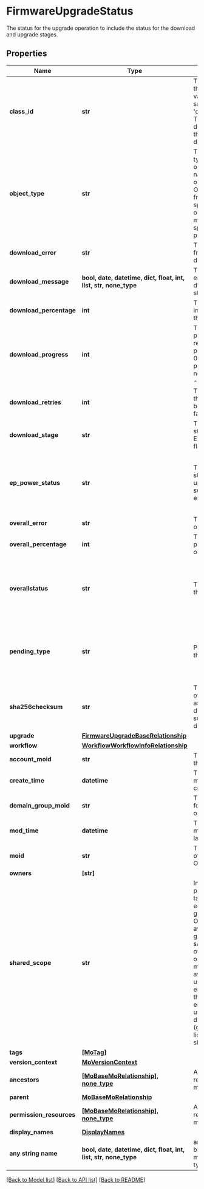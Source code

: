 # FirmwareUpgradeStatus

The status for the upgrade operation to include the status for the download and upgrade stages.
## Properties
Name | Type | Description | Notes
------------ | ------------- | ------------- | -------------
**class_id** | **str** | The concrete type of this complex type. Its value must be the same as the &#39;objectType&#39; property. The OpenAPI document references this property as a discriminator value. | [readonly] 
**object_type** | **str** | The fully-qualified type of this managed object, i.e. the class name. This property is optional. The ObjectType is implied from the URL path. If specified, the value of objectType must match the class name specified in the URL path. | [readonly] 
**download_error** | **str** | The error message from the endpoint during the download. | [optional] 
**download_message** | **bool, date, datetime, dict, float, int, list, str, none_type** | The message from the endpoint during the download.} type: string | [optional] 
**download_percentage** | **int** | The percentage of the image downloaded in the endpoint. | [optional] 
**download_progress** | **int** | The download progress of the file represented as a percentage between 0% and 100%. If progress reporting is not possible a value of -1 is sent. | [optional] 
**download_retries** | **int** | The number of retries the plugin attempted before succeeding or failing the download. | [optional] 
**download_stage** | **str** | The image download stages. Example:downloading, flashing. | [optional] 
**ep_power_status** | **str** | The server power status after the upgrade request is submitted in the endpoint. | [optional]  if omitted the server will use the default value of "none"
**overall_error** | **str** | The reason for the operation failure. | [optional] 
**overall_percentage** | **int** | The overall percentage of the operation. | [optional] 
**overallstatus** | **str** | The overall status of the operation. | [optional]  if omitted the server will use the default value of "none"
**pending_type** | **str** | Pending reason for the upgrade waiting. | [optional]  if omitted the server will use the default value of "none"
**sha256checksum** | **str** | The sha256checksum of the downloaded file as calculated by the download plugin after successfully downloading a file. | [optional] 
**upgrade** | [**FirmwareUpgradeBaseRelationship**](FirmwareUpgradeBaseRelationship.md) |  | [optional] 
**workflow** | [**WorkflowWorkflowInfoRelationship**](WorkflowWorkflowInfoRelationship.md) |  | [optional] 
**account_moid** | **str** | The Account ID for this managed object. | [optional] [readonly] 
**create_time** | **datetime** | The time when this managed object was created. | [optional] [readonly] 
**domain_group_moid** | **str** | The DomainGroup ID for this managed object. | [optional] [readonly] 
**mod_time** | **datetime** | The time when this managed object was last modified. | [optional] [readonly] 
**moid** | **str** | The unique identifier of this Managed Object instance. | [optional] 
**owners** | **[str]** |  | [optional] 
**shared_scope** | **str** | Intersight provides pre-built workflows, tasks and policies to end users through global catalogs. Objects that are made available through global catalogs are said to have a &#39;shared&#39; ownership. Shared objects are either made globally available to all end users or restricted to end users based on their license entitlement. Users can use this property to differentiate the scope (global or a specific license tier) to which a shared MO belongs. | [optional] [readonly] 
**tags** | [**[MoTag]**](MoTag.md) |  | [optional] 
**version_context** | [**MoVersionContext**](MoVersionContext.md) |  | [optional] 
**ancestors** | [**[MoBaseMoRelationship], none_type**](MoBaseMoRelationship.md) | An array of relationships to moBaseMo resources. | [optional] [readonly] 
**parent** | [**MoBaseMoRelationship**](MoBaseMoRelationship.md) |  | [optional] 
**permission_resources** | [**[MoBaseMoRelationship], none_type**](MoBaseMoRelationship.md) | An array of relationships to moBaseMo resources. | [optional] [readonly] 
**display_names** | [**DisplayNames**](DisplayNames.md) |  | [optional] 
**any string name** | **bool, date, datetime, dict, float, int, list, str, none_type** | any string name can be used but the value must be the correct type | [optional]

[[Back to Model list]](../README.md#documentation-for-models) [[Back to API list]](../README.md#documentation-for-api-endpoints) [[Back to README]](../README.md)


